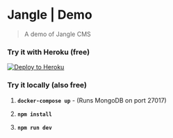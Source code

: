 # Jangle | Demo
> A demo of Jangle CMS


### Try it with Heroku (free)

[![Deploy to Heroku](https://www.herokucdn.com/deploy/button.svg)](https://heroku.com/deploy)


### Try it locally (also free)

1. __`docker-compose up`__ - (Runs MongoDB on port 27017)

1. __`npm install`__

1. __`npm run dev`__